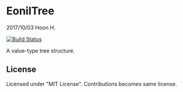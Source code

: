 EonilTree
=========
2017/10/03
Hoon H.

[![Build Status](https://travis-ci.org/eonil/tree.swift.svg?branch=master)](https://travis-ci.org/eonil/tree.swift)

A value-type tree structure.

License
-------
Licensed under "MIT License".
Contributions becomes same license.
